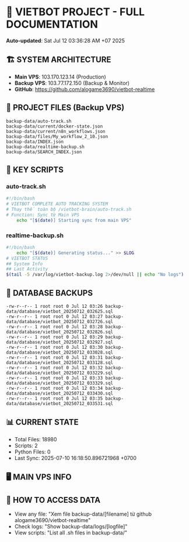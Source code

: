 # 🤖 VIETBOT PROJECT - FULL DOCUMENTATION
**Auto-updated**: Sat Jul 12 03:36:28 AM +07 2025

## 🏗️ SYSTEM ARCHITECTURE
- **Main VPS**: 103.170.123.14 (Production)
- **Backup VPS**: 103.77.172.150 (Backup & Monitor)
- **GitHub**: https://github.com/alogame3690/vietbot-realtime

## 📁 PROJECT FILES (Backup VPS)
```
backup-data/auto-track.sh
backup-data/current/docker-state.json
backup-data/current/n8n_workflows.json
backup-data/files/My_workflow_2_10.json
backup-data/INDEX.json
backup-data/realtime-backup.sh
backup-data/SEARCH_INDEX.json
```

## 🔧 KEY SCRIPTS
### auto-track.sh
```bash
#!/bin/bash
# VIETBOT COMPLETE AUTO TRACKING SYSTEM
# Thay thế toàn bộ /vietbot-brain/auto-track.sh
# Function: Sync từ Main VPS
    echo "[$(date)] Starting sync from main VPS"
```
### realtime-backup.sh
```bash
#!/bin/bash
    echo "[$(date)] Generating status..." >> $LOG
# VIETBOT STATUS
## System Info
## Last Activity
$(tail -5 /var/log/vietbot-backup.log 2>/dev/null || echo "No logs")
```

## 💾 DATABASE BACKUPS
```
-rw-r--r-- 1 root root 0 Jul 12 03:26 backup-data/database/vietbot_20250712_032625.sql
-rw-r--r-- 1 root root 0 Jul 12 03:27 backup-data/database/vietbot_20250712_032726.sql
-rw-r--r-- 1 root root 0 Jul 12 03:28 backup-data/database/vietbot_20250712_032826.sql
-rw-r--r-- 1 root root 0 Jul 12 03:29 backup-data/database/vietbot_20250712_032927.sql
-rw-r--r-- 1 root root 0 Jul 12 03:30 backup-data/database/vietbot_20250712_033028.sql
-rw-r--r-- 1 root root 0 Jul 12 03:31 backup-data/database/vietbot_20250712_033128.sql
-rw-r--r-- 1 root root 0 Jul 12 03:32 backup-data/database/vietbot_20250712_033229.sql
-rw-r--r-- 1 root root 0 Jul 12 03:33 backup-data/database/vietbot_20250712_033329.sql
-rw-r--r-- 1 root root 0 Jul 12 03:34 backup-data/database/vietbot_20250712_033430.sql
-rw-r--r-- 1 root root 0 Jul 12 03:35 backup-data/database/vietbot_20250712_033531.sql
```

## 📊 CURRENT STATE
- Total Files: 18980
- Scripts: 2
- Python Files: 0
- Last Sync: 2025-07-10 16:18:50.896721968 +0700

## 🖥️ MAIN VPS INFO


## 🚨 HOW TO ACCESS DATA
- View any file: "Xem file backup-data/[filename] từ github alogame3690/vietbot-realtime"
- Check logs: "Show backup-data/logs/[logfile]"
- View scripts: "List all .sh files in backup-data/"
